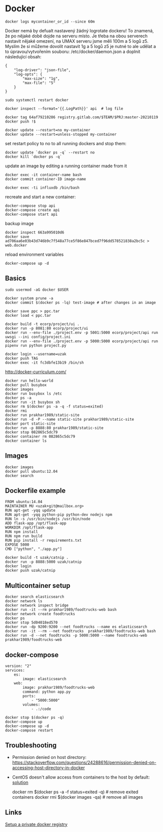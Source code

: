 # Docker

    docker logs mycontainer_or_id --since 60m 

Docker nemá by defualt nastavený žádný logrotate dockeru! To znamená, že po nějaké době dojde na serveru místo. Je třeba na obou serverech nastavit nějaké omezení, na UMAX serveru jsme měli 100m a 5 logů z5. Myslím že si můžeme dovolit nastavit 1g a 5 logů z5 je nutné to ale udělat a to úpravou/vytvořením souboru:
/etc/docker/daemon.json a doplnit následující obsah:

    {
        "log-driver": "json-file",
        "log-opts": {
            "max-size": "1g",
            "max-file": "5"
        }
    }
    
    sudo systemctl restart docker

    docker inspect --format='{{.LogPath}}' api  # log file

    docker tag 64af79210286 registry.gitlab.com/$TEAM/$PRJ:master-20210119
    docker push !$
    
    docker update --restart=no my-container
    docker update --restart=unless-stopped my-container

set restart policy to no to all running dockers and stop them:

    docker update `docker ps -q` --restart no
    docker kill `docker ps -q`

update an image by editing a running container made from it

    docker exec -it container-name bash
    docker commit container-ID image-name
    
    docker exec -ti influxdb /bin/bash
    
recreate and start a new container:

    docker-compose stop api
    docker-compose create api
    docker-compose start api
    
backup image
    
    docker inspect 663a995010d6
    docker save ad706aa6e03b43d746b9c7f548a77ce5f86e847bced7f96dd578521838a2bc5c > web.docker
    
reload environment variables

    docker-compose up -d

## Basics

    sudo usermod -aG docker $USER

    docker system prune -a
    docker commit $(docker ps -lq) test-image # after changes in an image

    docker save ppc > ppc.tar
    docker load < ppc.tar

    docker build -t ecorp/project/ui .
    docker run -p 8081:80 ecorp/project/ui
    docker run --env-file ./project.env -p 5001:5000 ecorp/project/api run uwsgi --ini config/project.ini
    docker run --env-file ./project.env -p 5000:5000 ecorp/project/api run pipenv run python project.py

    docker login --username=uzak
    docker push TAG
    docker exec -it fc3dbfe13b19 /bin/sh


http://docker-curriculum.com/

    docker run hello-world
    docker pull busybox
    docker images
    docker run busybox ls /etc
    docker ps -a
    docker run -it busybox sh
    docker rm $(docker ps -a -q -f status=exited)
    docker rmi 
    docker run prakhar1989/static-site
    docker run -d -P --name static-site prakhar1989/static-site
    docker port static-site
    docker run -p 8888:80 prakhar1989/static-site
    docker stop 082865c5dc79
    docker container rm 082865c5dc79
    docker container ls

## Images

    docker images
    docker pull ubuntu:12.04
    docker search


## Dockerfile example

    FROM ubuntu:14.04
    MAINTAINER MU <uzak+git@mailbox.org>
    RUN apt-get -yqq update
    RUN apt-get -yqq python-pip python-dev nodejs npm
    RUN ln -s /usr/bin/nodejs /usr/bin/node
    ADD flask-app /opt/flask-app
    WORKDIR /opt/flask-app
    RUN npm install
    RUN npm run build
    RUN pip install -r requirements.txt
    EXPOSE 5000
    CMD ["python", "./app.py"]

    docker build -t uzak/catnip .
    docker run -p 8888:5000 uzak/catnip
    docker login
    docker push uzak/catnip


## Multicontainer setup

    docker search elasticsearch
    docker network ls
    docker network inspect bridge
    docker run -it --rm prakhar1989/foodtrucks-web bash
    docker network create foodtrucks
    docker ps
    docker stop 5d04018ed570
    docker run -dp 9200:9200 --net foodtrucks --name es elasticsearch
    docker run -it --rm --net foodtrucks  prakhar1989/foodtrucks-web bash
    docker run -d --net foodtrucks -p 5000:5000 --name foodtrucks-web prakhar1989/foodtrucks-web


## docker-compose

    version: "2"
    services:
        es:
            image: elasticsearch
        web:
            image: prakhar1989/foodtrucks-web
            command: python app.py
            ports:
                - "5000:5000"
            volumes:
                - .:/code

    docker stop $(docker ps -q)
    docker-compose up
    docker-compose up -d
    docker-compose restart


## Troubleshooting

* Permission denied on host directory: https://stackoverflow.com/questions/24288616/permission-denied-on-accessing-host-directory-in-docker

* CentOS doesn't allow access from containers to the host by default: [solution](https://forums.docker.com/t/no-route-to-host-network-request-from-container-to-host-ip-port-published-from-other-container/39063/5)

    docker rm $(docker ps -a -f status=exited -q) # remove exited containers
    docker rmi $(docker images -qa)            # remove all images
    
## Links

[Setup a private docker registry](https://www.digitalocean.com/community/tutorials/how-to-set-up-a-private-docker-registry-on-ubuntu-18-04)
